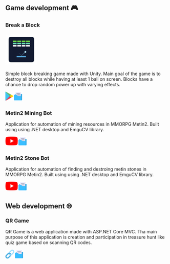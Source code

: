 ## Game development :video_game:

### Break a Block

<img src="https://github.com/AndrejVysinsky/AndrejVysinsky/blob/master/Assets/Images/breakablock_icon.png?raw=true" width="100"/>

Simple block breaking game made with Unity. Main goal of the game is to destroy all blocks while having at least 1 ball on screen. Blocks have a chance to drop random power up with varying effects.

[<img align="left" alt="Break a Block Google Play" height="28px" src="https://github.com/AndrejVysinsky/AndrejVysinsky/blob/master/Assets/Images/google_play_icon.png?raw=true"/>][blockBreakerGooglePlay]
[<img align="left" alt="Break a Block Repository" height="29px" src="https://github.com/AndrejVysinsky/AndrejVysinsky/blob/master/Assets/Images/repository_icon.png?raw=true"/>][blockBreakerRepo]

<br />
<br />

### Metin2 Mining Bot

Application for automation of mining resources in MMORPG Metin2. Built using using .NET desktop and EmguCV library.

[<img align="left" alt="Metin2 Mining Bot Youtube" height="27px" src="https://github.com/AndrejVysinsky/AndrejVysinsky/blob/master/Assets/Images/youtube_icon.png?raw=true"/>][metin2MiningBotYoutube]
[<img align="left" alt="Metin2 Mining Bot Repository" height="29px" src="https://github.com/AndrejVysinsky/AndrejVysinsky/blob/master/Assets/Images/repository_icon.png?raw=true"/>][metin2MiningBotRepo]

<br />
<br />

### Metin2 Stone Bot

Application for automation of finding and destroing metin stones in MMORPG Metin2. Built using using .NET desktop and EmguCV library.

[<img align="left" alt="Metin2 Stone Bot Youtube" height="27px" src="https://github.com/AndrejVysinsky/AndrejVysinsky/blob/master/Assets/Images/youtube_icon.png?raw=true"/>][metin2StoneBotYoutube]
[<img align="left" alt="Metin2 Stone Bot Repository" height="29px" src="https://github.com/AndrejVysinsky/AndrejVysinsky/blob/master/Assets/Images/repository_icon.png?raw=true"/>][metin2StoneBotRepo]

<br />
<br />

## Web development :globe_with_meridians:

### QR Game

QR Game is a web application made with ASP.NET Core MVC. Tha main purpose of this application is creation and participation in treasure hunt like quiz game based on scanning QR codes.

[<img align="left" alt="QR Game Website" height="28px" src="https://github.com/AndrejVysinsky/AndrejVysinsky/blob/master/Assets/Images/url_icon.png?raw=true"/>][qrgameWebsite]
[<img align="left" alt="QR Game Repository" height="29px" src="https://github.com/AndrejVysinsky/AndrejVysinsky/blob/master/Assets/Images/repository_icon.png?raw=true"/>][qrgameRepo]


[blockBreakerGooglePlay]: https://play.google.com/store/apps/details?id=com.RndBeans.BreakaBlock
[blockBreakerRepo]: https://github.com/AndrejVysinsky/block-breaker

[metin2MiningBotYoutube]: https://mega.nz/file/jihDSRTC#xC_Qr3YUiO6F5uZrA-TtyjpjDOeQtfpAPa-XVCdc8i4
[metin2MiningBotRepo]: https://github.com/AndrejVysinsky/metin2-miner-readme

[metin2StoneBotYoutube]: https://mega.nz/file/W6RRjaQC#qgkvDxqFRa0NHB8_l1-KMsCF7fgkD1N-89_5FNIc94A
[metin2StoneBotRepo]: https://github.com/AndrejVysinsky/metin2-stone-bot-readme

[qrgameWebsite]: https://frivia.uniza.sk/
[qrgameRepo]: https://github.com/AndrejVysinsky/qr-game
